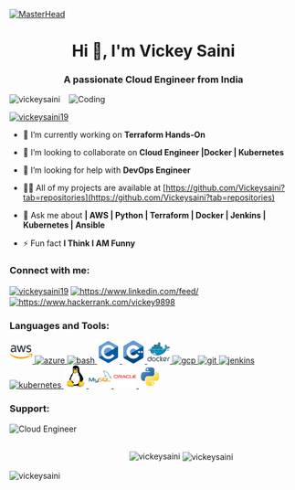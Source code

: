 [![MasterHead](https://media.licdn.com/dms/image/D563DAQFIJGy_J4EvYA/image-scale_191_1128/0/1666883668428?e=1675425600&v=beta&t=q5S0E-n5z-gDvzZPdOvK7oorksu-JESWk3DdbbvU2ss)](https://codegrills.in)
<h1 align="center">Hi 👋, I'm Vickey Saini</h1>
<h3 align="center">A passionate Cloud Engineer from India</h3>
<img align="right" alt="Coding" width="400" src="https:https:https://camo.githubusercontent.com/19db51af5f90f1b152bc0b9078f5fe97053955be5074f03f17019c70345bdcdb/68747470733a2f2f6d69726f2e6d656469756d2e636f6d2f6d61782f313336302f302a37513379765349765f7430696f4a2d5a2e676966.gif">

<p align="left"> <img src="https://komarev.com/ghpvc/?username=vickeysaini&label=Profile%20views&color=0e75b6&style=flat" alt="vickeysaini" /> </p>

<p align="left"> <a href="https://twitter.com/vickeysaini19" target="blank"><img src="https://img.shields.io/twitter/follow/vickeysaini19?logo=twitter&style=for-the-badge" alt="vickeysaini19" /></a> </p>

- 🔭 I’m currently working on **Terraform Hands-On**

- 👯 I’m looking to collaborate on **Cloud Engineer |Docker | Kubernetes**

- 🤝 I’m looking for help with **DevOps Engineer**

- 👨‍💻 All of my projects are available at [https://github.com/Vickeysaini?tab=repositories](https://github.com/Vickeysaini?tab=repositories)

- 💬 Ask me about **| AWS | Python | Terraform | Docker | Jenkins | Kubernetes | Ansible**

- ⚡ Fun fact **I Think I AM Funny**

<h3 align="left">Connect with me:</h3>
<p align="left">
<a href="https://twitter.com/vickeysaini19" target="blank"><img align="center" src="https://raw.githubusercontent.com/rahuldkjain/github-profile-readme-generator/master/src/images/icons/Social/twitter.svg" alt="vickeysaini19" height="30" width="40" /></a>
<a href="https://linkedin.com/in/https://www.linkedin.com/feed/" target="blank"><img align="center" src="https://raw.githubusercontent.com/rahuldkjain/github-profile-readme-generator/master/src/images/icons/Social/linked-in-alt.svg" alt="https://www.linkedin.com/feed/" height="30" width="40" /></a>
<a href="https://www.hackerrank.com/https://www.hackerrank.com/vickey9898" target="blank"><img align="center" src="https://raw.githubusercontent.com/rahuldkjain/github-profile-readme-generator/master/src/images/icons/Social/hackerrank.svg" alt="https://www.hackerrank.com/vickey9898" height="30" width="40" /></a>
</p>

<h3 align="left">Languages and Tools:</h3>
<p align="left"> <a href="https://aws.amazon.com" target="_blank" rel="noreferrer"> <img src="https://raw.githubusercontent.com/devicons/devicon/master/icons/amazonwebservices/amazonwebservices-original-wordmark.svg" alt="aws" width="40" height="40"/> </a> <a href="https://azure.microsoft.com/en-in/" target="_blank" rel="noreferrer"> <img src="https://www.vectorlogo.zone/logos/microsoft_azure/microsoft_azure-icon.svg" alt="azure" width="40" height="40"/> </a> <a href="https://www.gnu.org/software/bash/" target="_blank" rel="noreferrer"> <img src="https://www.vectorlogo.zone/logos/gnu_bash/gnu_bash-icon.svg" alt="bash" width="40" height="40"/> </a> <a href="https://www.cprogramming.com/" target="_blank" rel="noreferrer"> <img src="https://raw.githubusercontent.com/devicons/devicon/master/icons/c/c-original.svg" alt="c" width="40" height="40"/> </a> <a href="https://www.w3schools.com/cpp/" target="_blank" rel="noreferrer"> <img src="https://raw.githubusercontent.com/devicons/devicon/master/icons/cplusplus/cplusplus-original.svg" alt="cplusplus" width="40" height="40"/> </a> <a href="https://www.docker.com/" target="_blank" rel="noreferrer"> <img src="https://raw.githubusercontent.com/devicons/devicon/master/icons/docker/docker-original-wordmark.svg" alt="docker" width="40" height="40"/> </a> <a href="https://cloud.google.com" target="_blank" rel="noreferrer"> <img src="https://www.vectorlogo.zone/logos/google_cloud/google_cloud-icon.svg" alt="gcp" width="40" height="40"/> </a> <a href="https://git-scm.com/" target="_blank" rel="noreferrer"> <img src="https://www.vectorlogo.zone/logos/git-scm/git-scm-icon.svg" alt="git" width="40" height="40"/> </a> <a href="https://www.jenkins.io" target="_blank" rel="noreferrer"> <img src="https://www.vectorlogo.zone/logos/jenkins/jenkins-icon.svg" alt="jenkins" width="40" height="40"/> </a> <a href="https://kubernetes.io" target="_blank" rel="noreferrer"> <img src="https://www.vectorlogo.zone/logos/kubernetes/kubernetes-icon.svg" alt="kubernetes" width="40" height="40"/> </a> <a href="https://www.linux.org/" target="_blank" rel="noreferrer"> <img src="https://raw.githubusercontent.com/devicons/devicon/master/icons/linux/linux-original.svg" alt="linux" width="40" height="40"/> </a> <a href="https://www.mysql.com/" target="_blank" rel="noreferrer"> <img src="https://raw.githubusercontent.com/devicons/devicon/master/icons/mysql/mysql-original-wordmark.svg" alt="mysql" width="40" height="40"/> </a> <a href="https://www.oracle.com/" target="_blank" rel="noreferrer"> <img src="https://raw.githubusercontent.com/devicons/devicon/master/icons/oracle/oracle-original.svg" alt="oracle" width="40" height="40"/> </a> <a href="https://www.python.org" target="_blank" rel="noreferrer"> <img src="https://raw.githubusercontent.com/devicons/devicon/master/icons/python/python-original.svg" alt="python" width="40" height="40"/> </a> </p>

<h3 align="left">Support:</h3>
<p><a href="https://www.buymeacoffee.com/Cloud Engineer"> <img align="left" src="https://cdn.buymeacoffee.com/buttons/v2/default-yellow.png" height="50" width="210" alt="Cloud Engineer" /></a></p><br><br>

<p><img align="left" src="https://github-readme-stats.vercel.app/api/top-langs?username=vickeysaini&show_icons=true&locale=en&layout=compact" alt="vickeysaini" /></p>

<p>&nbsp;<img align="center" src="https://github-readme-stats.vercel.app/api?username=vickeysaini&show_icons=true&locale=en" alt="vickeysaini" /></p>

<p><img align="center" src="https://github-readme-streak-stats.herokuapp.com/?user=vickeysaini&" alt="vickeysaini" /></p>

